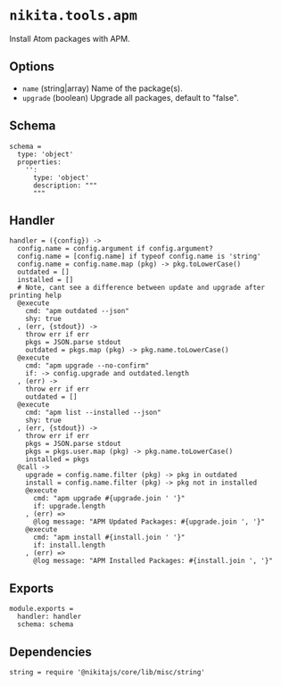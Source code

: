 
# `nikita.tools.apm`

Install Atom packages with APM.

## Options

*   `name` (string|array)
    Name of the package(s).
*   `upgrade` (boolean)
    Upgrade all packages, default to "false".

## Schema

    schema =
      type: 'object'
      properties:
        '':
          type: 'object'
          description: """
          """

## Handler

    handler = ({config}) ->
      config.name = config.argument if config.argument?
      config.name = [config.name] if typeof config.name is 'string'
      config.name = config.name.map (pkg) -> pkg.toLowerCase()
      outdated = []
      installed = []
      # Note, cant see a difference between update and upgrade after printing help
      @execute
        cmd: "apm outdated --json"
        shy: true
      , (err, {stdout}) ->
        throw err if err
        pkgs = JSON.parse stdout
        outdated = pkgs.map (pkg) -> pkg.name.toLowerCase()
      @execute
        cmd: "apm upgrade --no-confirm"
        if: -> config.upgrade and outdated.length
      , (err) ->
        throw err if err
        outdated = []
      @execute
        cmd: "apm list --installed --json"
        shy: true
      , (err, {stdout}) ->
        throw err if err
        pkgs = JSON.parse stdout
        pkgs = pkgs.user.map (pkg) -> pkg.name.toLowerCase()
        installed = pkgs
      @call ->
        upgrade = config.name.filter (pkg) -> pkg in outdated
        install = config.name.filter (pkg) -> pkg not in installed
        @execute
          cmd: "apm upgrade #{upgrade.join ' '}"
          if: upgrade.length
        , (err) =>
          @log message: "APM Updated Packages: #{upgrade.join ', '}"
        @execute
          cmd: "apm install #{install.join ' '}"
          if: install.length
        , (err) =>
          @log message: "APM Installed Packages: #{install.join ', '}"

## Exports

    module.exports =
      handler: handler
      schema: schema

## Dependencies

    string = require '@nikitajs/core/lib/misc/string'
